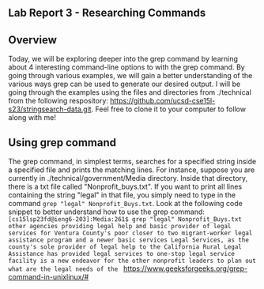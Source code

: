## Lab Report 3 - Researching Commands

## Overview
Today, we will be exploring deeper into the grep command by learning about 4 interesting command-line options to with the grep command. By going through various examples, we will gain a better understanding of the various ways grep can be used to generate our desired output. I will be going through the examples using the files and directories from ./technical from the following respository: https://github.com/ucsd-cse15l-s23/stringsearch-data.git. Feel free to clone it to your computer to follow along with me! 

## Using grep command
The grep command, in simplest terms, searches for a specified string inside a specified file and prints the matching lines. For instance, suppose you are currently in ./technical/government/Media directory. Inside that directory, there is a txt file called "Nonprofit_buys.txt". If you want to print all lines containing the string "legal" in that file, you simply need to type in the command `grep "legal" Nonprofit_Buys.txt`. Look at the following code snippet to better understand how to use the grep command:
``[cs15lsp23fd@ieng6-203]:Media:261$ grep "legal" Nonprofit_Buys.txt
other agencies providing legal help and basic
provider of legal services for Ventura County's poor closer to two
migrant-worker legal assistance program and a newer basic services
Legal Services, as the county's sole provider of legal help to the
California Rural Legal Assistance has provided legal services to
one-stop legal service facility is a new endeavor for the
other nonprofit leaders to plan out what are the legal needs of the
``
https://www.geeksforgeeks.org/grep-command-in-unixlinux/#

